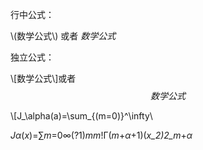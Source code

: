 行中公式：

\\(数学公式\\)  或者 $数学公式$

独立公式：

\\[数学公式\\]或者$$数学公式$$

\\[J\_\alpha\(a\)=\sum\_{\(m=0\)}^\infty\



_Jα_\(_x_\)=∑_m_=0∞\(?1\)_mm_!Γ\(_m_+_α_+1\)\(_x_2\)2_m_+_α_



